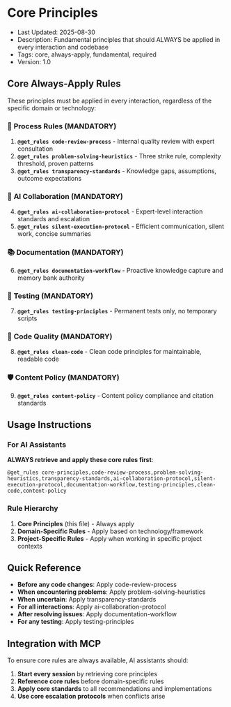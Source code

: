 # Core Principles

- Last Updated: 2025-08-30
- Description: Fundamental principles that should ALWAYS be applied in every interaction and codebase
- Tags: core, always-apply, fundamental, required
- Version: 1.0

## Core Always-Apply Rules

These principles must be applied in every interaction, regardless of the specific domain or technology:

### 🔄 **Process Rules** (MANDATORY)

1. **`@get_rules code-review-process`** - Internal quality review with expert consultation
2. **`@get_rules problem-solving-heuristics`** - Three strike rule, complexity threshold, proven patterns
3. **`@get_rules transparency-standards`** - Knowledge gaps, assumptions, outcome expectations

### 🤖 **AI Collaboration** (MANDATORY)

4. **`@get_rules ai-collaboration-protocol`** - Expert-level interaction standards and escalation
5. **`@get_rules silent-execution-protocol`** - Efficient communication, silent work, concise summaries

### 📚 **Documentation** (MANDATORY)

6. **`@get_rules documentation-workflow`** - Proactive knowledge capture and memory bank authority

### 🧪 **Testing** (MANDATORY)

7. **`@get_rules testing-principles`** - Permanent tests only, no temporary scripts

### 🧹 **Code Quality** (MANDATORY)

8. **`@get_rules clean-code`** - Clean code principles for maintainable, readable code

### 🛡️ **Content Policy** (MANDATORY)

9. **`@get_rules content-policy`** - Content policy compliance and citation standards

## Usage Instructions

### For AI Assistants

**ALWAYS retrieve and apply these core rules first**:

```
@get_rules core-principles,code-review-process,problem-solving-heuristics,transparency-standards,ai-collaboration-protocol,silent-execution-protocol,documentation-workflow,testing-principles,clean-code,content-policy
```

### Rule Hierarchy

1. **Core Principles** (this file) - Always apply
2. **Domain-Specific Rules** - Apply based on technology/framework
3. **Project-Specific Rules** - Apply when working in specific project contexts

## Quick Reference

- **Before any code changes**: Apply code-review-process
- **When encountering problems**: Apply problem-solving-heuristics  
- **When uncertain**: Apply transparency-standards
- **For all interactions**: Apply ai-collaboration-protocol
- **After resolving issues**: Apply documentation-workflow
- **For any testing**: Apply testing-principles

## Integration with MCP

To ensure core rules are always available, AI assistants should:

1. **Start every session** by retrieving core principles
2. **Reference core rules** before domain-specific rules
3. **Apply core standards** to all recommendations and implementations
4. **Use core escalation protocols** when conflicts arise

